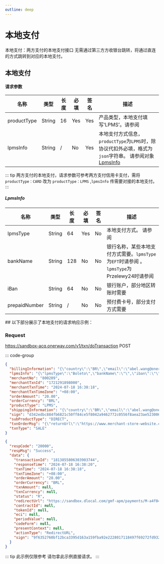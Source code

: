 ```yaml
---
outline: deep
---
```

<script setup>



import {reactive, ref, watch, onMounted, unref } from 'vue'; 
import {requestGen, secret} from "./util/utils";
import {ProductTypeEnum as ProductTypeEnumTable,SubProductTypeEnum as SubProductTypeEnumTable,TxnTypeEnum as TxnTypeEnumTable, LpmsTypeEnum, EFTBankNameEnum, Przelewy24BankNameEnum} from "./util/constants";
import CMExample from './components/CMExample.vue';
import CMNote from './components/CMNote.vue';
import CustomPopover from './components/element-ui/CustomPopover.vue'; 
import CustomTable from "./components/element-ui/CustomTable.vue";
import {TopRight, View} from "@element-plus/icons-vue";
import { ClickOutside as vClickOutside } from 'element-plus';


</script>

# 本地支付
本地支付：两方支付的本地支付接口 无需通过第三方方收银台跳转，将通过直连的方式跳转到对应的本地支付。


## 本地支付

#### 请求参数

<div class="custom-table bordered-table">

| 名称          | 类型     | 长度 | 必填  | 签名  | 描述                                                                                                                                                                                                                                                                       |
|-------------|--------|----|-----|-----|--------------------------------------------------------------------------------------------------------------------------------------------------------------------------------------------------------------------------------------------------------------------------|
| productType | String | 16 | Yes | Yes | 产品类型，本地支付填写‘LPMS’。请参阅 <br/><CustomPopover title="ProductTypeEnum" width="auto" reference="ProductTypeEnum" link="/apis/enums.html#producttypeenum"><CustomTable :data="ProductTypeEnumTable.data" :columns="ProductTypeEnumTable.columns"></CustomTable></CustomPopover> |
| lpmsInfo | String | / | No | Yes | 本地支付方式信息，`productType`为`LPMS`时，除协议代扣外必填，格式为`json`字符串。 请参阅对象 [LpmsInfo](./api-direct-lpms#lpmsinfo)                                                                                                                                                                       |


</div>


<div class="alertbox4">

::: tip   两方支付的本地支付，请求参数可参考两方支付信用卡支付，需将 `productType：CARD` 改为 `productType：LPMS` ,`lpmsInfo` 传需要对接的本地支付。
:::

</div>


##### LpmsInfo


<div class="custom-table bordered-table">


| 名称            | 类型     | 长度  | 必填  | 签名 | 描述                                                                                                                                                                                                                                                                                                                                                                                                                                                                                                                                                                              |
|---------------|--------|-----|-----|----|---------------------------------------------------------------------------------------------------------------------------------------------------------------------------------------------------------------------------------------------------------------------------------------------------------------------------------------------------------------------------------------------------------------------------------------------------------------------------------------------------------------------------------------------------------------------------------|
| lpmsType      | String | 64  | Yes | No | 本地支付方式。 请参阅 <CustomPopover title="LpmsTypeEnum" width="auto" reference="LpmsTypeEnum" link="/apis/enums.html#lpmstypeenum" >  <CustomTable :data="LpmsTypeEnum.data" :columns="LpmsTypeEnum.columns"></CustomTable> </CustomPopover>                                                                                                                                                                                                                                                                                                                                            |
| bankName      | String | 128 | No  | No | 银行名称，某些本地支付方式需要。`lpmsType`为`EFT`时请参阅  <CustomPopover title="EFTBankNameEnum" width="auto" reference="EFTBankNameEnum" link="/apis/enums.html#eftbanknameenum" >  <CustomTable :data="EFTBankNameEnum.data" :columns="EFTBankNameEnum.columns"></CustomTable> </CustomPopover>       。 `lpmsType`为Przelewy24时请参阅    <CustomPopover title="Przelewy24BankNameEnum" width="auto" reference="Przelewy24BankNameEnum" link="/apis/enums.html#przelewy24banknameenum" >  <CustomTable :data="Przelewy24BankNameEnum.data" :columns="Przelewy24BankNameEnum.columns"></CustomTable> </CustomPopover> |
| iBan          | String | 64  | No  | No | 银行账户，部分地区转账时需要                                                                                                                                                                                                                                                                                                                                                                                                                                                                                                                                                                  |
| prepaidNumber | String | /   | No  | No | 预付费卡号，部分支付方式需要                                                                                                                                                                                                                                                                                                                                                                                                                                                                                                                                                                  |

</div>
## 以下部分展示了本地支付的请求响应示例：

### Request

https://sandbox-acq.onerway.com/v1/txn/doTransaction <Badge type="tip">POST</Badge>

::: code-group

```json [请求参数]
{
  "billingInformation": "{\"country\":\"BR\",\"email\":\"abel.wang@onerway.com\",\"firstName\":\"CL\",\"lastName\":\"BRW2\",\"phone\":\"8522847035\",\"address\":\"Apt. 870\",\"city\":\"Hayward\",\"postalCode\":\"66977\",\"identityNumber\":\"86258406122\"}",
  "lpmsInfo": "{\"lpmsType\":\"Boleto\",\"bankName\":\"\",\"iban\":\"\"}",
  "merchantNo": "800209",
  "merchantTxnId": "1721291898000",
  "merchantTxnTime": "2024-07-18 16:38:18",
  "merchantTxnTimeZone": "+08:00",
  "orderAmount": "20.00",
  "orderCurrency": "BRL",
  "productType": "LPMS",
  "shippingInformation": "{\"country\":\"BR\",\"email\":\"abel.wang@onerway.com\",\"firstName\":\"CL\",\"lastName\":\"BRW2\",\"phone\":\"8522847035\",\"address\":\"Apt. 870\",\"city\":\"Hayward\",\"postalCode\":\"66977\",\"identityNumber\":\"86258406122\"}",
  "sign": "d342edbc884fb6821c50ff84ce5f8042a9462772c0556f8aea23ae523006e2b8",
  "subProductType": "DIRECT",
  "txnOrderMsg": "{\"returnUrl\":\"https://www.merchant-store-website.com/\",\"appId\":\"1739545982264549376\",\"notifyUrl\":\"https://www.merchant-store-notify.com/\",\"products\":\"[{\\\"name\\\":\\\"Pro1\\\",\\\"price\\\":\\\"50.00\\\",\\\"num\\\":\\\"2\\\",\\\"currency\\\":\\\"USD\\\"},{\\\"name\\\":\\\"Pro2\\\",\\\"price\\\":\\\"100\\\",\\\"num\\\":\\\"1\\\",\\\"currency\\\":\\\"USD\\\"},{\\\"name\\\":\\\"shipping fee\\\",\\\"price\\\":\\\"10\\\",\\\"num\\\":\\\"1\\\",\\\"currency\\\":\\\"USD\\\",\\\"type\\\":\\\"shipping_fee\\\"},{\\\"name\\\":\\\"discount\\\",\\\"price\\\":\\\"-10\\\",\\\"num\\\":\\\"1\\\",\\\"currency\\\":\\\"USD\\\",\\\"type\\\":\\\"discount\\\"}]\",\"transactionIp\":\"127.0.0.1\"}",
  "txnType": "SALE"
}

```


```json [响应参数]
{
  "respCode": "20000",
  "respMsg": "Success",
  "data": {
    "transactionId": "1813855806303903744",
    "responseTime": "2024-07-18 16:38:20",
    "txnTime": "2024-07-18 16:38:18",
    "txnTimeZone": "+08:00",
    "orderAmount": "20.00",
    "orderCurrency": "BRL",
    "txnAmount": null,
    "txnCurrency": null,
    "status": "R",
    "redirectUrl": "https://sandbox.dlocal.com/gmf-apm/payments/M-a4f04d73-ecf2-4d5f-849b-07c8c48db94f",
    "contractId": null,
    "tokenId": null,
    "eci": null,
    "periodValue": null,
    "codeForm": null,
    "presentContext": null,
    "actionType": "RedirectURL",
    "sign": "9f6352760bf12bca3395d163a159fba92e2228017118497f69272fd93204ac7d"
  }
}


```

<div class="alertbox4">

::: tip 此示例仅限参考 请勿拿此示例直接请求。
:::

</div>






